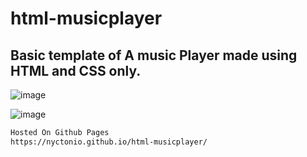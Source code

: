 # html-musicplayer

## Basic template of A music Player made using HTML and CSS only.

![image](https://user-images.githubusercontent.com/79045059/118386082-5bd15e80-b632-11eb-9b6a-34cae4511b11.png)

![image](https://user-images.githubusercontent.com/79045059/118386089-6ab81100-b632-11eb-9405-032032038659.png)

```bash
Hosted On Github Pages
https://nyctonio.github.io/html-musicplayer/
```
